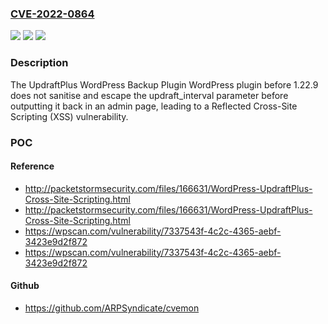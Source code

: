 ### [CVE-2022-0864](https://cve.mitre.org/cgi-bin/cvename.cgi?name=CVE-2022-0864)
![](https://img.shields.io/static/v1?label=Product&message=UpdraftPlus%20WordPress%20Backup%20Plugin&color=blue)
![](https://img.shields.io/static/v1?label=Version&message=1.22.9%3C%201.22.9%20&color=brighgreen)
![](https://img.shields.io/static/v1?label=Vulnerability&message=CWE-79%20Cross-site%20Scripting%20(XSS)&color=brighgreen)

### Description

The UpdraftPlus WordPress Backup Plugin WordPress plugin before 1.22.9 does not sanitise and escape the updraft_interval parameter before outputting it back in an admin page, leading to a Reflected Cross-Site Scripting (XSS) vulnerability.

### POC

#### Reference
- http://packetstormsecurity.com/files/166631/WordPress-UpdraftPlus-Cross-Site-Scripting.html
- http://packetstormsecurity.com/files/166631/WordPress-UpdraftPlus-Cross-Site-Scripting.html
- https://wpscan.com/vulnerability/7337543f-4c2c-4365-aebf-3423e9d2f872
- https://wpscan.com/vulnerability/7337543f-4c2c-4365-aebf-3423e9d2f872

#### Github
- https://github.com/ARPSyndicate/cvemon

